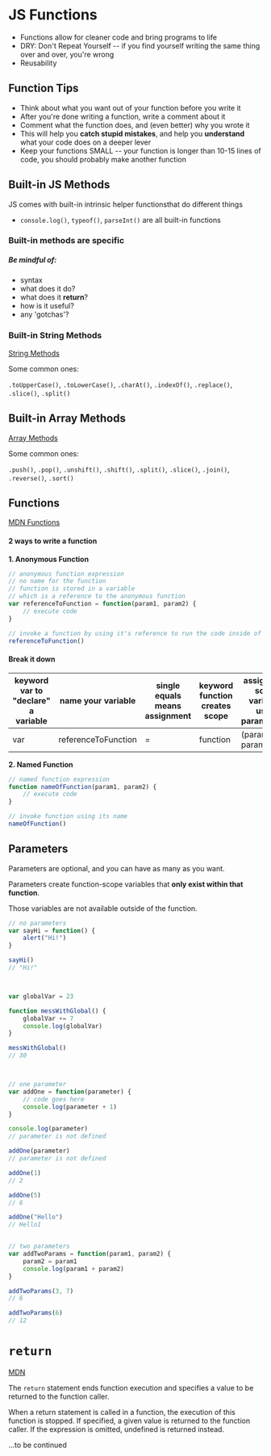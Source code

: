 # JS Functions
- Functions allow for cleaner code and bring programs to life
- DRY: Don't Repeat Yourself -- if you find yourself writing the same thing over and over, you're wrong
- Reusability


## Function Tips
- Think about what you want out of your function before you write it
- After you're done writing a function, write a comment about it
- Comment what the function does, and (even better) why you wrote it
- This will help you **catch stupid mistakes**, and help you **understand** what your code does on a deeper lever
- Keep your functions SMALL -- your function is longer than 10-15 lines of code, you should probably make another function

## Built-in JS Methods
JS comes with built-in intrinsic helper functionsthat do different things
- `console.log()`, `typeof()`, `parseInt()` are all built-in functions

### Built-in methods are specific
##### Be mindful of:
- syntax
- what does it do?
- what does it **return**?
- how is it useful?
- any 'gotchas'?

### Built-in String Methods
[String Methods](https://developer.mozilla.org/en-US/docs/Web/JavaScript/Reference/Global_Objects/String)

Some common ones:

`.toUpperCase()`, `.toLowerCase()`, `.charAt()`, `.indexOf()`, `.replace()`, `.slice()`, `.split()`

## Built-in Array Methods
[Array Methods](https://developer.mozilla.org/en-US/docs/Web/JavaScript/Reference/Global_Objects/Array)

Some common ones:

`.push()`, `.pop()`, `.unshift()`, `.shift()`, `.split()`, `.slice()`, `.join()`, `.reverse()`, `.sort()`

## Functions
[MDN Functions](https://developer.mozilla.org/en-US/docs/Web/JavaScript/Reference/Functions)

#### 2 ways to write a function

**1. Anonymous Function**
```js
// anonymous function expression
// no name for the function
// function is stored in a variable
// which is a reference to the anonymous function
var referenceToFunction = function(param1, param2) {
    // execute code
}

// invoke a function by using it's reference to run the code inside of it
referenceToFunction()
```
#### Break it down

keyword var to "declare" a variable | name your variable | single equals means assignment | keyword function creates scope | assign local scope variables using parameter(s) | execute code once function is called | invoke the function to execute its code
--- | --- | --- | --- | --- | --- | ---
var | referenceToFunction | = | function | (param1, param2) | { code } | referenceToFunction()

**2. Named Function**
```js
// named function expression
function nameOfFunction(param1, param2) {
    // execute code
}

// invoke function using its name
nameOfFunction()
```

## Parameters
Parameters are optional, and you can have as many as you want.

Parameters create function-scope variables that **only exist within that function**.

Those variables are not available outside of the function.

```js
// no parameters
var sayHi = function() {
    alert("Hi!")
}

sayHi()
// "Hi!"



var globalVar = 23

function messWithGlobal() {
    globalVar += 7
    console.log(globalVar)
}

messWithGlobal()
// 30



// one parameter
var addOne = function(parameter) {
    // code goes here
    console.log(parameter + 1)
}

console.log(parameter)
// parameter is not defined

addOne(parameter)
// parameter is not defined

addOne(1)
// 2

addOne(5)
// 6

addOne("Hello")
// Hello1


// two parameters
var addTwoParams = function(param1, param2) {
    param2 = param1
    console.log(param1 + param2)
}

addTwoParams(3, 7)
// 6

addTwoParams(6)
// 12
```


# `return`

[MDN](https://developer.mozilla.org/en-US/docs/Web/JavaScript/Reference/Statements/return)

The `return` statement ends function execution and specifies a value to be returned to the function caller.

When a return statement is called in a function, the execution of this function is stopped. If specified, a given value is returned to the function caller. If the expression is omitted, undefined is returned instead.

...to be continued